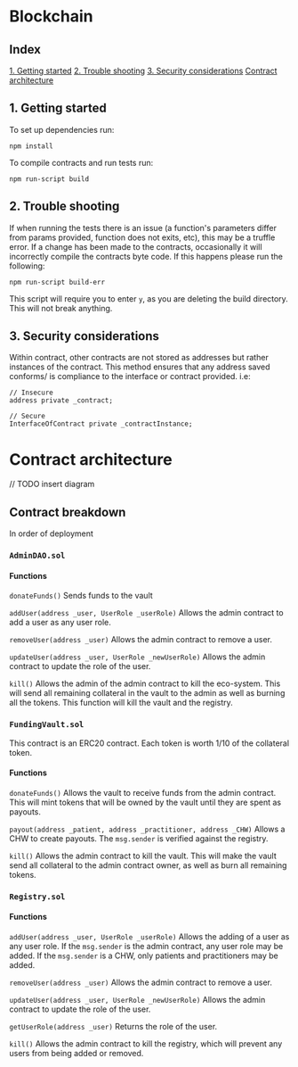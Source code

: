 # Blockchain 

## Index
[1. Getting started](#1-getting-started)
[2. Trouble shooting](#2-trouble-shooting)
[3. Security considerations](#3-security-considerations)
[Contract architecture](#contract-architecture)

## 1. Getting started
To set up dependencies run:
```
npm install
```
To compile contracts and run tests run:
```
npm run-script build
```


## 2. Trouble shooting
If when running the tests there is an issue (a function's parameters differ from params provided, function does not exits, etc), this may be a truffle error.
If a change has been made to the contracts, occasionally it will incorrectly compile the contracts byte code. If this happens please run the following:
```
npm run-script build-err
```
This script will require you to enter `y`, as you are deleting the build directory. This will not break anything. 
<!-- If you are linux please run:
```
npm run-script build-err-lnx
``` -->

## 3. Security considerations
Within contract, other contracts are not stored as addresses but rather instances of the contract. This method ensures that any address saved conforms/ is compliance to the interface or contract provided. 
i.e:
```
// Insecure
address private _contract;

// Secure 
InterfaceOfContract private _contractInstance;
```

# Contract architecture

// TODO insert diagram 

## Contract breakdown 
In order of deployment

### `AdminDAO.sol`

#### Functions

`donateFunds()`
Sends funds to the vault

`addUser(address _user, UserRole _userRole)`
Allows the admin contract to add a user as any user role.

`removeUser(address _user)` 
Allows the admin contract to remove a user.

`updateUser(address _user, UserRole _newUserRole)`
Allows the admin contract to update the role of the user.

`kill()`
Allows the admin of the admin contract to kill the eco-system. This will send all remaining collateral in the vault to the admin as well as burning all the tokens. This function will kill the vault and the registry. 

### `FundingVault.sol`

This contract is an ERC20 contract. Each token is worth 1/10 of the collateral token. 

#### Functions

`donateFunds()`
Allows the vault to receive funds from the admin contract. This will mint tokens that will be owned by the vault until they are spent as payouts.

`payout(address _patient, address _practitioner, address _CHW)`
Allows a CHW to create payouts. The `msg.sender` is verified against the registry.

`kill()`
Allows the admin contract to kill the vault. This will make the vault send all collateral to the admin contract owner, as well as burn all remaining tokens. 

### `Registry.sol`

#### Functions

`addUser(address _user, UserRole _userRole)`
Allows the adding of a user as any user role. If the `msg.sender` is the admin contract, any user role may be added. If the `msg.sender` is a CHW, only patients and practitioners may be added. 

`removeUser(address _user)` 
Allows the admin contract to remove a user.

`updateUser(address _user, UserRole _newUserRole)`
Allows the admin contract to update the role of the user.

`getUserRole(address _user)`
Returns the role of the user.

`kill()`
Allows the admin contract to kill the registry, which will prevent any users from being added or removed.
